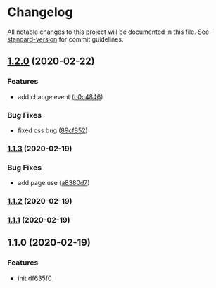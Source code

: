 # Changelog

All notable changes to this project will be documented in this file. See [standard-version](https://github.com/conventional-changelog/standard-version) for commit guidelines.

## [1.2.0](https://github.com/btboys/touch-keyboard/compare/v1.1.3...v1.2.0) (2020-02-22)


### Features

* add change event ([b0c4846](https://github.com/btboys/touch-keyboard/commit/b0c48467d5ec7ba1139db390680e81fcb63b31eb))


### Bug Fixes

* fixed css bug ([89cf852](https://github.com/btboys/touch-keyboard/commit/89cf8529af2ef5577194e0601103c86c68ed5c48))

### [1.1.3](https://github.com/btboys/touch-keyboard/compare/v1.1.2...v1.1.3) (2020-02-19)


### Bug Fixes

* add page use ([a8380d7](https://github.com/btboys/touch-keyboard/commit/a8380d79bd529a4325adc08b8f5e4adf4207fb90))

### [1.1.2](https://github.com/btboys/touch-keyboard/compare/v1.1.1...v1.1.2) (2020-02-19)

### [1.1.1](https://github.com/btboys/touch-keyboard/compare/v1.1.0...v1.1.1) (2020-02-19)

## 1.1.0 (2020-02-19)


### Features

* init df635f0
